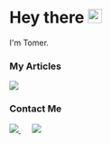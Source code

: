 <p></p>
<h1>Hey there <img src="https://media.giphy.com/media/hvRJCLFzcasrR4ia7z/giphy.gif" width="25px" /></h1>
<p>
I'm Tomer.
</p>

### My Articles
<p>
<a target="_blank" href="https://medium.com/analytics-vidhya/exploring-the-api-of-a-website-8579b04df28f"><img src="https://img.shields.io/badge/Medium%20-%231572B6.svg?&style=for-the-badge&logo=medium&logoColor=white" /></a>
</p>

### Contact Me
<p>
    <a target="_blank" href="https://www.linkedin.com/in/tomerch/">
        <img src="https://img.shields.io/badge/linkedin-%230077B5.svg?&style=for-the-badge&logo=linkedin&logoColor=white" />
    </a>
    &nbsp;&nbsp;&nbsp;&nbsp;
    <a href="mailto:chaim.tomer@gmail.com?subject=Hello%20Ileri,%20From%20Github"> <img src="https://img.shields.io/badge/gmail-%23D14836.svg?&style=for-the-badge&logo=gmail&logoColor=white" /></a>&nbsp;&nbsp;&nbsp;&nbsp;
</p>


